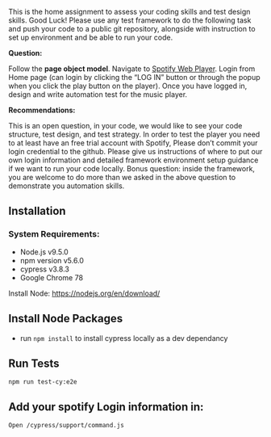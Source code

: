 This is the home assignment to assess your coding skills and test design skills. Good Luck!
Please use any test framework to do the following task and push your code to a public git repository, alongside with instruction to set up environment and be able to run your code.

**Question:**

Follow the **page object model**. Navigate to [Spotify Web Player](https://open.spotify.com). 
Login from Home page (can login by clicking the “LOG IN” button or through the popup when you click the play button on the player).
Once you have logged in, design and write automation test for the music player.

**Recommendations:**

This is an open question, in your code, we would like to see your code structure, test design, and test strategy.
In order to test the player you need to at least have an free trial account with Spotify, Please don’t commit your login credential to the github.
Please give us instructions of where to put our own login information and detailed framework environment setup guidance if we want to run your code locally.
Bonus question: inside the framework, you are welcome to do more than we asked in the above question to demonstrate you automation skills.

## Installation

### System Requirements:
- Node.js v9.5.0
- npm version v5.6.0
- cypress v3.8.3
- Google Chrome 78

Install Node: https://nodejs.org/en/download/

## Install Node Packages
- run `npm install` to install cypress locally as a dev dependancy

## Run Tests
```
npm run test-cy:e2e
```

## Add your spotify Login information in:
```
Open /cypress/support/command.js 

```

